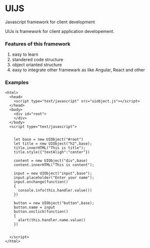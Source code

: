 # UIJS
Javascript framework for client development 


UIJs is framework for client application developement. 

### Features of this framework
1. easy to learn
2. standered code structure
3. object orianted structure
4. easy to integrate other framewark as like Angular, React and other




### Examples

    <html>
      <head>
        <script type="text/javascript" src="uiobject.js"></script>
      </head>
      <body>
        <div id="root">
        </div>
      </body>
      <script type="text/javascript">
      
      
        let base = new UIObject("#root")
        let title = new UIObject("h2",base);
        title.innerHTML("This is title");
        title.style({"textAligh":"center"})
        
        content = new UIObject("div",base)
        content.innerHTML("This is content");
        
        input = new UIObject("input",base");
        input.placeholder("Enter your name");
        input.onchange(function()
        {
          console.info(this.handler.value())
        })
        
        button = new UIObject("button",base);
        button.name = input
        button.onclick(function()
        {
          alert(this.handler.name.value()
        })
        
        
      </script>
    </html>
